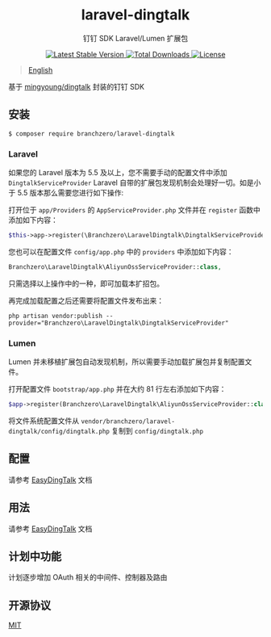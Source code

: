 <h1 align="center"> laravel-dingtalk </h1>

<p align="center"> 钉钉 SDK Laravel/Lumen 扩展包 </p>

<p align="center">
    <a href="https://packagist.org/packages/branchzero/laravel-dingtalk">
        <img alt="Latest Stable Version" src="https://img.shields.io/packagist/v/branchzero/laravel-dingtalk.svg">
    </a>
    <a href="https://packagist.org/packages/branchzero/laravel-dingtalk">
        <img alt="Total Downloads" src="https://img.shields.io/packagist/dt/branchzero/laravel-dingtalk.svg">
    </a>
    <a href="https://github.com/branchzero/laravel-dingtalk/blob/master/LICENSE">
        <img alt="License" src="https://img.shields.io/github/license/branchzero/laravel-dingtalk.svg">
    </a>
</p>

> [English](https://github.com/branchzero/laravel-dingtalk/blob/master/README_en.md)

基于 [mingyoung/dingtalk](https://github.com/mingyoung/dingtalk) 封装的钉钉 SDK

## 安装

```shell
$ composer require branchzero/laravel-dingtalk
```

### Laravel

如果您的 Laravel 版本为 5.5 及以上，您不需要手动的配置文件中添加 `DingtalkServiceProvider` Laravel 自带的扩展包发现机制会处理好一切。如是小于 5.5 版本那么需要您进行如下操作: 

打开位于 `app/Providers` 的 `AppServiceProvider.php` 文件并在 `register` 函数中添加如下内容：
```php
$this->app->register(\Branchzero\LaravelDingtalk\DingtalkServiceProvider::class);
```
您也可以在配置文件 `config/app.php` 中的 `providers` 中添加如下内容：
```php
Branchzero\LaravelDingtalk\AliyunOssServiceProvider::class,
```
只需选择以上操作中的一种，即可加载本扩招包。

再完成加载配置之后还需要将配置文件发布出来：
```shell
php artisan vendor:publish --provider="Branchzero\LaravelDingtalk\DingtalkServiceProvider"
```

### Lumen

Lumen 并未移植扩展包自动发现机制，所以需要手动加载扩展包并复制配置文件。

打开配置文件 `bootstrap/app.php` 并在大约 81 行左右添加如下内容：
```php
$app->register(Branchzero\LaravelDingtalk\AliyunOssServiceProvider::class);
```

将文件系统配置文件从 `vendor/branchzero/laravel-dingtalk/config/dingtalk.php` 复制到 `config/dingtalk.php`

## 配置

请参考 [EasyDingTalk](https://docs.easydingtalk.org/start.html) 文档

## 用法

请参考 [EasyDingTalk](https://docs.easydingtalk.org/start.html) 文档

## 计划中功能

计划逐步增加 OAuth 相关的中间件、控制器及路由

## 开源协议

[MIT](http://opensource.org/licenses/MIT)
